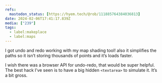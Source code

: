```yaml
---
refs:
  mastodon_status: [https://hyem.tech/@rob/111885764384036813]
date: 2024-02-06T17:41:17.839Z
media: ["239"]
tags:
  - label:makeplace
  - label:maps
---
```


I got undo and redo working with my map shading tool! also it simplifies the paths so it isn’t storing thousands of points and it’s loads faster.

I wish there was a browser API for undo-redo, that would be super helpful. The best hack I’ve seen is to have a big hidden `<textarea>` to simulate it. It’s a bit gross.
